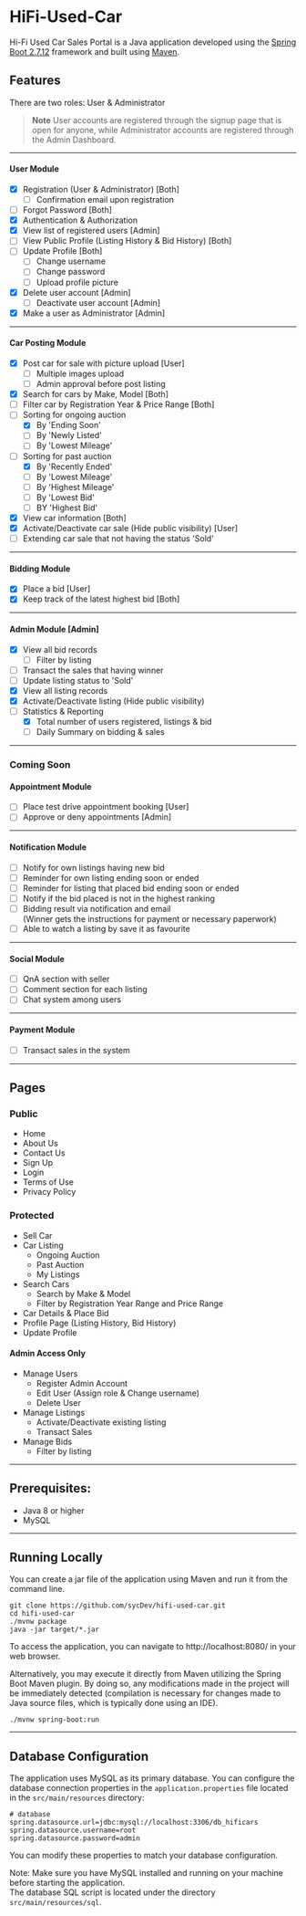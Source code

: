 # HiFi-Used-Car

Hi-Fi Used Car Sales Portal is a Java application developed using the [Spring Boot 2.7.12](https://spring.io/guides/gs/spring-boot) framework and built using [Maven](https://spring.io/guides/gs/maven).

## Features

There are two roles: User & Administrator
> **Note**
> User accounts are registered through the signup page that is open for anyone, while Administrator accounts are registered through the Admin Dashboard.

---

#### User Module
- [x] Registration (User & Administrator) [Both]
  - [ ] Confirmation email upon registration
- [ ] Forgot Password [Both]
- [x] Authentication & Authorization
- [x] View list of registered users [Admin]
- [ ] View Public Profile (Listing History & Bid History) [Both]
- [ ] Update Profile [Both]
  - [ ] Change username
  - [ ] Change password
  - [ ] Upload profile picture
- [x] Delete user account [Admin]
  - [ ] Deactivate user account [Admin]
- [X] Make a user as Administrator [Admin]

---

#### Car Posting Module
- [x] Post car for sale with picture upload [User]
  - [ ] Multiple images upload
  - [ ] Admin approval before post listing
- [x] Search for cars by Make, Model [Both]
- [ ] Filter car by Registration Year & Price Range [Both]
- [ ] Sorting for ongoing auction
  - [x] By 'Ending Soon'
  - [ ] By 'Newly Listed'
  - [ ] By 'Lowest Mileage'
- [ ] Sorting for past auction
  - [x] By 'Recently Ended'
  - [ ] By 'Lowest Mileage'
  - [ ] By 'Highest Mileage'
  - [ ] By 'Lowest Bid'
  - [ ] BY 'Highest Bid'
- [x] View car information [Both]
- [x] Activate/Deactivate car sale (Hide public visibility) [User]
- [ ] Extending car sale that not having the status 'Sold'

---

#### Bidding Module
- [x] Place a bid [User]
- [x] Keep track of the latest highest bid [Both]

---

#### Admin Module [Admin]
- [x] View all bid records
  - [ ] Filter by listing
- [ ] Transact the sales that having winner
- [ ] Update listing status to 'Sold'
- [x] View all listing records
- [x] Activate/Deactivate listing (Hide public visibility)
- [ ] Statistics & Reporting
  - [x] Total number of users registered, listings & bid
  - [ ] Daily Summary on bidding & sales

---

### Coming Soon

#### Appointment Module
- [ ] Place test drive appointment booking [User]
- [ ] Approve or deny appointments [Admin]

---

#### Notification Module
- [ ] Notify for own listings having new bid
- [ ] Reminder for own listing ending soon or ended
- [ ] Reminder for listing that placed bid ending soon or ended
- [ ] Notify if the bid placed is not in the highest ranking
- [ ] Bidding result via notification and email <br>
      (Winner gets the instructions for payment or necessary paperwork)
- [ ] Able to watch a listing by save it as favourite

---

#### Social Module
- [ ] QnA section with seller
- [ ] Comment section for each listing
- [ ] Chat system among users

---

#### Payment Module
- [ ] Transact sales in the system

---

## Pages

### Public

- Home
- About Us
- Contact Us
- Sign Up
- Login
- Terms of Use
- Privacy Policy

### Protected

- Sell Car
- Car Listing
  * Ongoing Auction
  * Past Auction
  * My Listings
- Search Cars
  * Search by Make & Model
  * Filter by Registration Year Range and Price Range
- Car Details & Place Bid
- Profile Page (Listing History, Bid History)
- Update Profile

#### Admin Access Only

- Manage Users
  * Register Admin Account
  * Edit User (Assign role & Change username)
  * Delete User
- Manage Listings
  * Activate/Deactivate existing listing
  * Transact Sales
- Manage Bids
  * Filter by listing

---

## Prerequisites:

- Java 8 or higher
- MySQL

---

## Running Locally

You can create a jar file of the application using Maven and run it from the command line.

```
git clone https://github.com/sycDev/hifi-used-car.git
cd hifi-used-car
./mvnw package
java -jar target/*.jar
```

To access the application, you can navigate to http://localhost:8080/ in your web browser.

Alternatively, you may execute it directly from Maven utilizing the Spring Boot Maven plugin. By doing so, any 
modifications made in the project will be immediately detected (compilation is necessary for changes made to Java 
source files, which is typically done using an IDE).

```
./mvnw spring-boot:run
```

---

## Database Configuration

The application uses MySQL as its primary database. You can configure the database connection properties in the 
`application.properties` file located in the `src/main/resources` directory:

```properties
# database
spring.datasource.url=jdbc:mysql://localhost:3306/db_hificars
spring.datasource.username=root
spring.datasource.password=admin
```

You can modify these properties to match your database configuration.

Note: Make sure you have MySQL installed and running on your machine before starting the application.
<br>
The database SQL script is located under the directory `src/main/resources/sql`.
